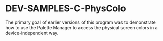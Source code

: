 # DEV-SAMPLES-C-PhysColo
The primary goal of earlier versions of this program was to demonstrate how to use the Palette Manager to access the physical screen colors in a device-independent way.
